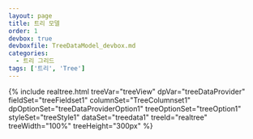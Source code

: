 ```yaml
---
layout: page
title: 트리 모델
order: 1
devbox: true
devboxfile: TreeDataModel_devbox.md
categories:
  - 트리 그리드
tags: ['트리', 'Tree']
---
```


{% include realtree.html
  treeVar="treeView"
  dpVar="treeDataProvider"
  fieldSet="treeFieldset1"
  columnSet="TreeColumnset1"
  dpOptionSet="treeDataProviderOption1"
  treeOptionSet="treeOption1"
  styleSet="treeStyle1"
  dataSet="treedata1"
  treeId="realtree"
  treeWidth="100%"
  treeHeight="300px" %}

